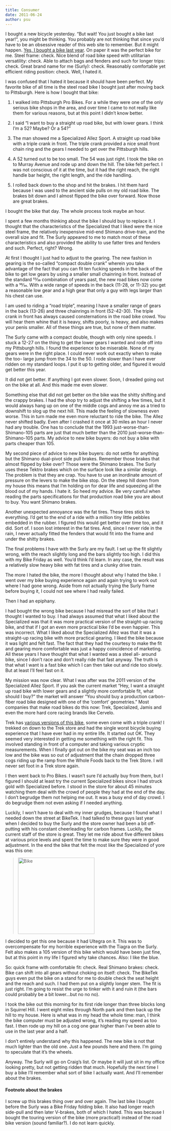 ```yaml
---
title: Consumer
date: 2011-06-24
author: psu
---
```


I bought a new bicycle yesterday. “But wait! You just bought a bike last year!“, you might be thinking. You probably are not thinking that since you’d have to be an obsessive reader of this web site to remember. But it might happen. <a href="/bike-shopping.html">Yes, I bought a bike last year</a>. On paper it was the perfect bike for me. Steel frame: check. Nice blend of road bike speed with utilitarian versatility: check. Able to attach bags and fenders and such for longer trips: check. Great brand name for me (Surly): check. Reasonably comfortable yet efficient riding position: check. Well, I hated it.

I was confused that I hated it because it should have been perfect. My favorite bike of all time is the steel road bike I bought just after moving back to Pittsburgh. Here is how I bought that bike:

1. I walked into Pittsburgh Pro Bikes. For a while they were one of the only serious bike shops in the area, and over time I came to not really like them for various reasons, but at this point I didn’t know better.

2. I said “I want to buy a straight up road bike, but with lower gears. I think I’m a 52? Maybe? Or a 54?”

3. The man showed me a Specialized Allez Sport. A straight up road bike with a triple crank in front. The triple crank provided a nice small front chain ring and the gears I needed to get over the Pittsburgh hills.

4. A 52 turned out to be too small. The 54 was just right. I took the bike on to Murray Avenue and rode up and down the hill. The bike felt perfect. I was not conscious of it at the time, but it had the right reach, the right handle bar height, the right length, and the ride handling.

5. I rolled back down to the shop and hit the brakes. I hit them hard because I was used to the ancient side pulls on my old road bike. The brakes bit down and I almost flipped the bike over forward. Now those are great brakes.

I bought the bike that day. The whole process took maybe an hour.

I spent a few months thinking about the bike I should buy to replace it. I thought that the characteristics of the Specialized that I liked were the nice steel frame, the relatively inexpensive mid-end Shimano drive-train, and the overall size and fit. The Surly appeared to me to match most of these characteristics and also provided the ability to use fatter tires and fenders and such. Perfect, right? Wrong.

At first I thought I just had to adjust to the gearing. The new fashion in gearing is the so-called “compact double crank” wherein you take advantage of the fact that you can fit ten fucking speeds in the back of the bike to get low gears by using a smaller small chainring in front. Instead of the standard 53⁄39 combination of years past, the new road bikes now come with a 50⁄34. With a wide range of speeds in the back (11-28, or 11-32) you get a reasonable low gear and a high gear that only a guy with legs larger than his chest can use.

I am used to riding a “road triple”, meaning I have a smaller range of gears in the back (13-26) and three chainrings in front (52-42-30). The triple crank in front has always caused consternations in the road bike crowd. You will hear them whine that it is heavy, shifts poorly, is heavy, and also makes your penis smaller. All of these things are true, but none of them matter.

The Surly came with a compact double, though with only nine speeds. I stuck a 12-27 on the thing to get the lower gears I wanted and rode off into my Pittsburgh hills. I found the experience to be miserable. None of my gears were in the right place. I could never work out exactly when to make the too- large jump from the 34 to the 50. I rode slower than I have ever ridden on my standard loops. I put it up to getting older, and figured it would get better this year.

It did not get better. If anything I got even slower. Soon, I dreaded going out on the bike at all. And this made me even slower.

Something else that did not get better on the bike was the shitty shifting and the crappy brakes. I had the shop try to adjust the shifting a few times, but it would always hang up on one of the middle cogs and annoy me as a tried to downshift to slog up the next hill. This made the feeling of slowness even worse. This in turn made me even more reluctant to ride the bike. The Allez never shifted badly. Even after I crashed it once at 30 miles an hour I never had any trouble. One has to conclude that the 1993 just-worse-than-Shimano-105 parts are just that much better than the 2010 just-worse-than-Shimano-105 parts. My advice to new bike buyers: do not buy a bike with parts cheaper than 105.

My second piece of advice to new bike buyers: do not settle for anything but the Shimano dual-pivot side pull brakes. Remember those brakes that almost flipped by bike over? Those were the Shimano brakes. The Surly uses these Tektro brakes which on the surface look like a similar design. The problem is that they are crap. You have to use an inordinate amount of pressure on the levers to make the bike stop. On the steep hill down from my house this means that I’m holding on for dear life and squeezing all the blood out of my hands. I hate it. So heed my advice. Be very careful when reading the parts specifications for that production road bike you are about to buy. You want Shimano brakes.

Another unexpected annoyance was the fat tires. These tires stick to everything. I’d get to the end of a ride with a million tiny little pebbles embedded in the rubber. I figured this would get better over time too, and it did. Sort of. I soon lost interest in the fat tires. And, since I never ride in the rain, I never actually fitted the fenders that would fit into the frame and under the shitty brakes.

The final problems I have with the Surly are my fault. I set up the fit slightly wrong, with the reach slightly long and the bars slightly too high. I did this with my Bike Friday as well. You’d think I’d learn. In any case, the result was a relatively slow heavy bike with fat tires and a clunky drive train.

The more I hated the bike, the more I thought about why I hated the bike. I went over my bike buying experience again and again trying to work out where I had gone wrong. Aside from not actually trying the Surly frame before buying it, I could not see where I had really failed.

Then I had an epiphany.

I had bought the wrong bike because I had misread the sort of bike that I thought I wanted to buy. I had always assumed that what I liked about the Specialized was that it was more practical version of the straight-up racing bike, and that if I got an even more practical bike I’d be even happier. This was incorrect. What I liked about the Specialized Allez was that it was a straight-up racing bike with more practical gearing. I liked the bike because it was light and felt fast. The fact that they had the courtesy to make the fit and gearing more comfortable was just a happy coincidence of marketing. All these years I have thought that what I wanted was a steel all- around bike, since I don’t race and don’t really ride that fast anyway. The truth is that what I want is a fast bike which I can then take out and ride too slowly. But at least I’ll feel fast on it.

My mission was now clear. What I was after was the 2011 version of the Specialized Allez Sport. If you ask the current market “Hey, I want a straight up road bike with lower gears and a slightly more comfortable fit, what should I buy?” the market will answer “You should buy a production carbon-fiber road bike designed with one of the ‘comfort’ geometries.” Most companies that make road bikes do this now: Trek, Specialized, Jamis and even the more hard core racing brands like Cervelo.

Trek has <a href="https://archive.trekbikes.com/us/en/2011/trek/madone45#/us/en/2011/trek/madone45/details">various versions of this bike</a>, some even come with a triple crank! I trekked on down to the Trek store and had the single worst bicycle buying experience that I have ever had in my entire life. It started out OK. They seemed very interested in getting me something with the right fit. This involved standing in front of a computer and taking various cryptic measurements. When I finally got out on the bike my seat was an inch too low and the bike was so out of adjustment that the chain dropped three cogs riding up the ramp from the Whole Foods back to the Trek Store. I will never set foot in a Trek store again.

I then went back to Pro Bikes. I wasn’t sure I’d actually buy from them, but I figured I should at least try the current Specialized bikes since I had struck gold with Specialized before. I stood in the store for about 45 minutes watching them deal with the crowd of people they had at the end of the day. I don’t begrudge them not helping me out. It was a busy end of day crowd. I do begrudge them not even asking if I needed anything.

Luckily, I won’t have to deal with my inner grudges, because I found what I needed down the street at BikeTek. I had talked to these guys last year when I decided to buy the Surly and the store owner had been a bit off-putting with his constant cheerleading for carbon frames. Luckily, the current staff of the store is great. They let me ride about five different bikes at various price levels and spent the time to make sure they were in good adjustment. In the end the bike that felt the most like the Specialized of yore was this one:

> <img src="http://kvdpsu.org/Z4_USA_v3_10-09.jpg" height="240" alt="Bike">


I decided to get this one because it had Ultegra on it. This was to overcompensate for my horrible experience with the Tiagra on the Surly. Felt also makes a 105 version of this bike which would have been just fine, but at this point in my life I figured why take chances. Also: I like the blue.

So: quick frame with comfortable fit: check. Real Shimano brakes: check. Bike can shift into all gears without choking on itself: check. The BikeTek guys even put the bike on a stand for me to double check the seat height and the reach and such. I had them put on a slightly longer stem. The fit is just right. I’m going to resist the urge to tinker with it and ruin it (the bars could probably be a bit lower…but no no no).

I took the bike out this morning for its first ride longer than three blocks long in Squirrel Hill. I went eight miles through North park and then back up the hill to my house. Here is what was in my head the whole time: man, I think the bike computer must be adjusted wrong, it’s reading my speed as too fast. I then rode up my hill on a cog one gear higher than I’ve been able to use in the last year and a half.

I don’t entirely understand why this happened. The new bike is not that much lighter than the old one. Just a few pounds here and there. I’m going to speculate that it’s the wheels.

Anyway. The Surly will go on Craig’s list. Or maybe it will just sit in my office looking pretty, but not getting ridden that much. Hopefully the next time I buy a bike I’ll remember what sort of bike I actually want. And I’ll remember about the brakes.

#### Footnote about the brakes

I screw up this brakes thing over and over again. The last bike I bought before the Surly was a Bike Friday folding bike. It also had longer reach side-pull and then later V-brakes, both of which I hated. This was because I bought the touring version of the bike (more practical!) instead of the road bike version (sound familiar?). I do not learn quickly.